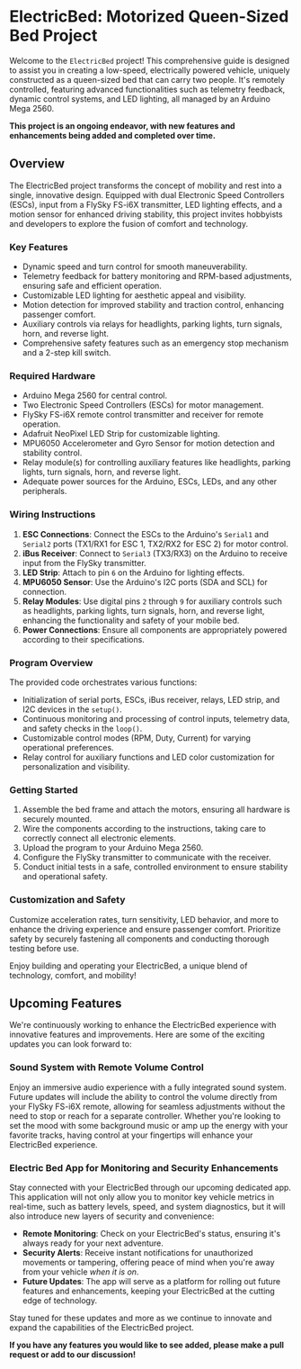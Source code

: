 # ElectricBed: Motorized Queen-Sized Bed Project

Welcome to the `ElectricBed` project! This comprehensive guide is designed to assist you in creating a low-speed, electrically powered vehicle, uniquely constructed as a queen-sized bed that can carry two people. It's remotely controlled, featuring advanced functionalities such as telemetry feedback, dynamic control systems, and LED lighting, all managed by an Arduino Mega 2560.

**This project is an ongoing endeavor, with new features and enhancements being added and completed over time.**

## Overview

The ElectricBed project transforms the concept of mobility and rest into a single, innovative design. Equipped with dual Electronic Speed Controllers (ESCs), input from a FlySky FS-i6X transmitter, LED lighting effects, and a motion sensor for enhanced driving stability, this project invites hobbyists and developers to explore the fusion of comfort and technology.

### Key Features

- Dynamic speed and turn control for smooth maneuverability.
- Telemetry feedback for battery monitoring and RPM-based adjustments, ensuring safe and efficient operation.
- Customizable LED lighting for aesthetic appeal and visibility.
- Motion detection for improved stability and traction control, enhancing passenger comfort.
- Auxiliary controls via relays for headlights, parking lights, turn signals, horn, and reverse light.
- Comprehensive safety features such as an emergency stop mechanism and a 2-step kill switch.

### Required Hardware

- Arduino Mega 2560 for central control.
- Two Electronic Speed Controllers (ESCs) for motor management.
- FlySky FS-i6X remote control transmitter and receiver for remote operation.
- Adafruit NeoPixel LED Strip for customizable lighting.
- MPU6050 Accelerometer and Gyro Sensor for motion detection and stability control.
- Relay module(s) for controlling auxiliary features like headlights, parking lights, turn signals, horn, and reverse light.
- Adequate power sources for the Arduino, ESCs, LEDs, and any other peripherals.

### Wiring Instructions

1. **ESC Connections**: Connect the ESCs to the Arduino's `Serial1` and `Serial2` ports (TX1/RX1 for ESC 1, TX2/RX2 for ESC 2) for motor control.
2. **iBus Receiver**: Connect to `Serial3` (TX3/RX3) on the Arduino to receive input from the FlySky transmitter.
3. **LED Strip**: Attach to pin `6` on the Arduino for lighting effects.
4. **MPU6050 Sensor**: Use the Arduino's I2C ports (SDA and SCL) for connection.
5. **Relay Modules**: Use digital pins `2` through `9` for auxiliary controls such as headlights, parking lights, turn signals, horn, and reverse light, enhancing the functionality and safety of your mobile bed.
6. **Power Connections**: Ensure all components are appropriately powered according to their specifications.

### Program Overview

The provided code orchestrates various functions:

- Initialization of serial ports, ESCs, iBus receiver, relays, LED strip, and I2C devices in the `setup()`.
- Continuous monitoring and processing of control inputs, telemetry data, and safety checks in the `loop()`.
- Customizable control modes (RPM, Duty, Current) for varying operational preferences.
- Relay control for auxiliary functions and LED color customization for personalization and visibility.

### Getting Started

1. Assemble the bed frame and attach the motors, ensuring all hardware is securely mounted.
2. Wire the components according to the instructions, taking care to correctly connect all electronic elements.
3. Upload the program to your Arduino Mega 2560.
4. Configure the FlySky transmitter to communicate with the receiver.
5. Conduct initial tests in a safe, controlled environment to ensure stability and operational safety.

### Customization and Safety

Customize acceleration rates, turn sensitivity, LED behavior, and more to enhance the driving experience and ensure passenger comfort. Prioritize safety by securely fastening all components and conducting thorough testing before use.

Enjoy building and operating your ElectricBed, a unique blend of technology, comfort, and mobility!

## Upcoming Features

We're continuously working to enhance the ElectricBed experience with innovative features and improvements. Here are some of the exciting updates you can look forward to:

### Sound System with Remote Volume Control

Enjoy an immersive audio experience with a fully integrated sound system. Future updates will include the ability to control the volume directly from your FlySky FS-i6X remote, allowing for seamless adjustments without the need to stop or reach for a separate controller. Whether you're looking to set the mood with some background music or amp up the energy with your favorite tracks, having control at your fingertips will enhance your ElectricBed experience.

### Electric Bed App for Monitoring and Security Enhancements

Stay connected with your ElectricBed through our upcoming dedicated app. This application will not only allow you to monitor key vehicle metrics in real-time, such as battery levels, speed, and system diagnostics, but it will also introduce new layers of security and convenience:

- **Remote Monitoring**: Check on your ElectricBed's status, ensuring it's always ready for your next adventure.
- **Security Alerts**: Receive instant notifications for unauthorized movements or tampering, offering peace of mind when you're away from your vehicle *when it is on*.
- **Future Updates**: The app will serve as a platform for rolling out future features and enhancements, keeping your ElectricBed at the cutting edge of technology.

Stay tuned for these updates and more as we continue to innovate and expand the capabilities of the ElectricBed project. 

**If you have any features you would like to see added, please make a pull request or add to our discussion!**
